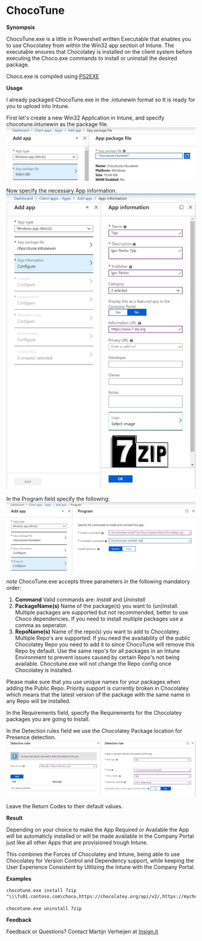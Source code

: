 # ChocoTune

**Synompsis**

ChocoTune.exe is a little in Powershell written Executable that enables you to use Chocolatey from within the Win32 app section of Intune.
The executable ensures that Chocolatey is installed on the client system before executing the Choco.exe commands to install or uninstall the desired package.

Choco.exe is compiled using [PS2EXE](https://gallery.technet.microsoft.com/scriptcenter/PS2EXE-Convert-PowerShell-9e4e07f1)

**Usage**

I already packaged ChocoTune.exe in the .intunewin format so It is ready for you to upload into Intune.

First let's create a new Win32 Application in Intune, and specify chocotune.intunewin as the package file.
![AddApp](https://github.com/insignit/ChocoTune/blob/master/Documentation/addapp.JPG)

Now specify the necessary App information.
![AppInfo](https://github.com/insignit/ChocoTune/blob/master/Documentation/appinfo.JPG)

In the Program field specify the following:
![AppProgram](https://github.com/insignit/ChocoTune/blob/master/Documentation/appprogram.JPG)

_note_
ChocoTune.exe accepts three parameters in the following mandatory order:
1. **Command**              Valid commands are: _Install_ and _Uninstall_
2. **PackageName(s)**       Name of the package(s) you want to (un)install. Multiple packages are supported but not recommended, better to use Choco dependencies. If you need to install multiple packages use a comma as seperator.
3. **RepoName(s)**          Name of the repo(s) you want to add to Chocolatey. Multiple Repo's are supported. If you need the availability of the public Chocolatey Repo you need to add it to since ChocoTune will remove this Repo by default.
Use the same repo's for all packages in an Intune Environment to prevent issues caused by certain Repo's not being available.
Chocotune.exe will not change the Repo config once Chocolatey is installed.

Please make sure that you use unique names for your packages when adding the Public Repo. Priority support is currently broken in Chocolatey which means that the latest version of the package with the same name in any Repo will be installed.

In the Requirements field, specify the Requirements for the Chocolatey packages you are going to Install.

In the Detection rules field we use the Chocolatey Package location for Presence detection.
![DetectionRules](https://github.com/insignit/ChocoTune/blob/master/Documentation/DetectionRules.JPG)

Leave the Return Codes to their default values.


**Result**

Depending on your choice to make the App Required or Available the App will be automaticly installed or will be made available in the Company Portal just like all other Apps that are provisioned trough Intune.

This combines the Forces of Chocolatey and Intune, being able to use Chocolatey for Version Control and Dependency support, while keeping the User Experience Consistent by Utilizing the Intune with the Company Portal.


**Examples**

```
chocotune.exe install 7zip "\\\fs01.contoso.com\choco,https://chocolatey.org/api/v2/,https://mychocorepo.azurewebsites.net/api/v2/"

chocotune.exe uninstall 7zip
```
**Feedback**

Feedback or Questions?
Contact Martijn Verheijen at [Insign.it](www.insign.it)









